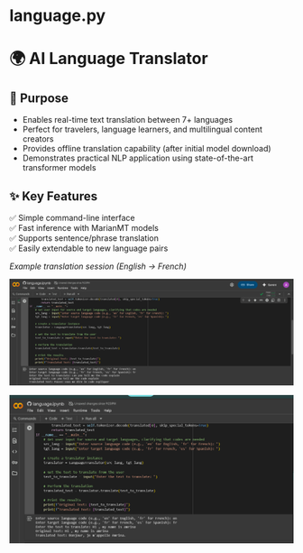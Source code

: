 # language.py
# 🌍 AI Language Translator

## 🎯 Purpose
- Enables real-time text translation between 7+ languages
- Perfect for travelers, language learners, and multilingual content creators
- Provides offline translation capability (after initial model download)
- Demonstrates practical NLP application using state-of-the-art transformer models

## ✨ Key Features
✅ Simple command-line interface  
✅ Fast inference with MarianMT models  
✅ Supports sentence/phrase translation  
✅ Easily extendable to new language pairs  

*Example translation session (English → French)*

![image alt](https://github.com/rahimanamrina21-hue/language.py/blob/d025d72e72cad0480705b9540d8880a49d7c6c48/3.png)

![image alt](https://github.com/rahimanamrina21-hue/language.py/blob/aa56d83e71ef99f6c87c138946f245872ed26528/2.png)
